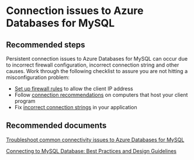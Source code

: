 <properties
	pageTitle="Connection issues to MySQL"
	description="Connection issues to MySQL"
	service="microsoft.dbformysql"
	resource="servers"
	authors="ankam"
	displayOrder="2"
	selfHelpType="resource"
	supportTopicIds="32628383,32628386,32628388,32628391,32628408,32628393"
	resourceTags="servers, databases"
	productPesIds="16221"
	cloudEnvironments="public"
	articleId="3415dc33-5b6f-46ff-a1e8-6b33624af192"
/>

# Connection issues to Azure Databases for MySQL

## **Recommended steps**

Persistent connection issues to Azure Databases for MySQL can occur due to incorrect firewall configuration, incorrect connection string and other causes. Work through the following checklist to assure you are not hitting a misconfiguration problem:

* [Set up firewall rules](https://docs.microsoft.com/azure/mysql/concepts-firewall-rules) to allow the client IP address
* Follow [connection recommendations](https://docs.microsoft.com/azure/mysql/concepts-connection-libraries) on computers that host your client program
* Fix [incorrect connection strings](https://docs.microsoft.com/azure/mysql/howto-connection-string) in your application

## **Recommended documents**

[Troubleshoot common connectivity issues to Azure Databases for MySQL](https://docs.microsoft.com/azure/mysql/howto-troubleshoot-common-connection-issues)<br>

[Connecting to MySQL Database: Best Practices and Design Guidelines](https://docs.microsoft.com/azure/mysql/tutorial-design-database-using-portal/)
